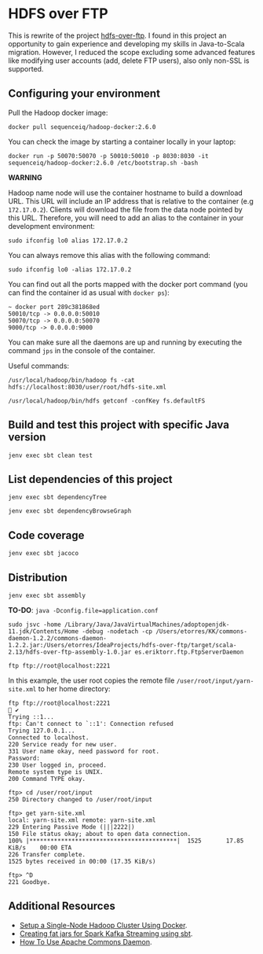 # HDFS over FTP

This is rewrite of the project [hdfs-over-ftp](https://github.com/iponweb/hdfs-over-ftp). I found in this project an opportunity to gain experience and developing my skills in Java-to-Scala migration. However, I reduced the scope excluding some advanced features like modifying user accounts (add, delete FTP users), also only non-SSL is supported.

## Configuring your environment

Pull the Hadoop docker image:

```shell script
docker pull sequenceiq/hadoop-docker:2.6.0
```

You can check the image by starting a container locally in your laptop:

```shell script
docker run -p 50070:50070 -p 50010:50010 -p 8030:8030 -it sequenceiq/hadoop-docker:2.6.0 /etc/bootstrap.sh -bash
```

__WARNING__

Hadoop name node will use the container hostname to build a download URL. This URL will include an IP address that is relative to the container (e.g `172.17.0.2`). Clients will download the file from the data node pointed by this URL. Therefore, you will need to add an alias to the container in your development environment:

```shell script
sudo ifconfig lo0 alias 172.17.0.2
```

You can always remove this alias with the following command:

```shell script
sudo ifconfig lo0 -alias 172.17.0.2
```

You can find out all the ports mapped with the docker port command (you can find the container id as usual with `docker ps`):

```text
~ docker port 289c381868ed
50010/tcp -> 0.0.0.0:50010
50070/tcp -> 0.0.0.0:50070
9000/tcp -> 0.0.0.0:9000
```

You can make sure all the daemons are up and running by executing the command `jps` in the console of the container.

Useful commands:

```shell script
/usr/local/hadoop/bin/hadoop fs -cat hdfs://localhost:8030/user/root/hdfs-site.xml

/usr/local/hadoop/bin/hdfs getconf -confKey fs.defaultFS
```

## Build and test this project with specific Java version

```shell script
jenv exec sbt clean test
```

## List dependencies of this project

```shell script
jenv exec sbt dependencyTree
```

```shell script
jenv exec sbt dependencyBrowseGraph
```

## Code coverage

```shell script
jenv exec sbt jacoco
```

## Distribution

```shell script
jenv exec sbt assembly
```

__TO-DO__: `java -Dconfig.file=application.conf`

```shell script
sudo jsvc -home /Library/Java/JavaVirtualMachines/adoptopenjdk-11.jdk/Contents/Home -debug -nodetach -cp /Users/etorres/KK/commons-daemon-1.2.2/commons-daemon-1.2.2.jar:/Users/etorres/IdeaProjects/hdfs-over-ftp/target/scala-2.13/hdfs-over-ftp-assembly-1.0.jar es.eriktorr.ftp.FtpServerDaemon
```

```shell script
ftp ftp://root@localhost:2221
```

In this example, the user root copies the remote file `/user/root/input/yarn-site.xml` to her home directory:

```text
ftp ftp://root@localhost:2221                                              ✔
Trying ::1...
ftp: Can't connect to `::1': Connection refused
Trying 127.0.0.1...
Connected to localhost.
220 Service ready for new user.
331 User name okay, need password for root.
Password:
230 User logged in, proceed.
Remote system type is UNIX.
200 Command TYPE okay.

ftp> cd /user/root/input
250 Directory changed to /user/root/input

ftp> get yarn-site.xml
local: yarn-site.xml remote: yarn-site.xml
229 Entering Passive Mode (|||2222|)
150 File status okay; about to open data connection.
100% |******************************************|  1525       17.85 KiB/s    00:00 ETA
226 Transfer complete.
1525 bytes received in 00:00 (17.35 KiB/s)

ftp> ^D
221 Goodbye.
```

## Additional Resources

* [Setup a Single-Node Hadoop Cluster Using Docker](https://www.alibabacloud.com/blog/setup-a-single-node-hadoop-cluster-using-docker_595278).
* [Creating fat jars for Spark Kafka Streaming using sbt](https://community.cloudera.com/t5/Community-Articles/Creating-fat-jars-for-Spark-Kafka-Streaming-using-sbt/ta-p/246691).
* [How To Use Apache Commons Daemon](https://weinan.io/2017/03/04/how-to-use-commons-daemon.html).